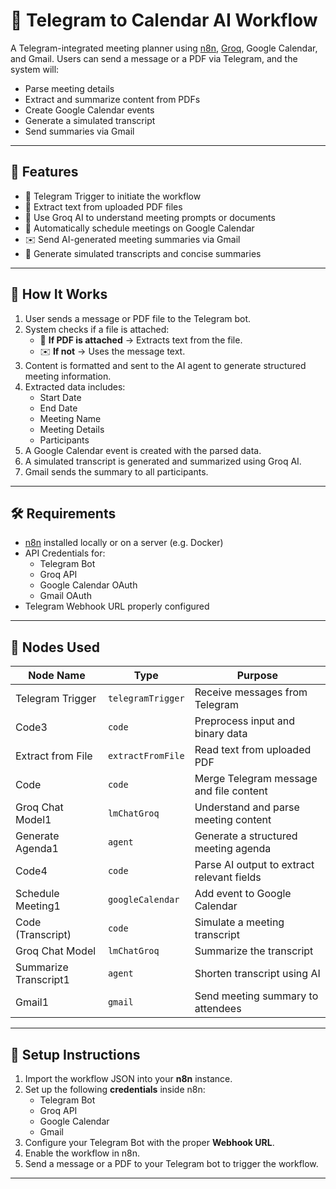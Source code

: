 # 📅 Telegram to Calendar AI Workflow

A Telegram-integrated meeting planner using [n8n](https://n8n.io/), [Groq](https://groq.com/), Google Calendar, and Gmail. Users can send a message or a PDF via Telegram, and the system will:

- Parse meeting details  
- Extract and summarize content from PDFs  
- Create Google Calendar events  
- Generate a simulated transcript  
- Send summaries via Gmail  

---

## 🧠 Features

- 🔗 Telegram Trigger to initiate the workflow  
- 📄 Extract text from uploaded PDF files  
- 🧠 Use Groq AI to understand meeting prompts or documents  
- 📆 Automatically schedule meetings on Google Calendar  
- ✉️ Send AI-generated meeting summaries via Gmail  
- 📝 Generate simulated transcripts and concise summaries  

---

## 🚀 How It Works

1. User sends a message or PDF file to the Telegram bot.
2. System checks if a file is attached:
   - 📎 **If PDF is attached** → Extracts text from the file.
   - ✉️ **If not** → Uses the message text.
3. Content is formatted and sent to the AI agent to generate structured meeting information.
4. Extracted data includes:
   - Start Date  
   - End Date  
   - Meeting Name  
   - Meeting Details  
   - Participants  
5. A Google Calendar event is created with the parsed data.
6. A simulated transcript is generated and summarized using Groq AI.
7. Gmail sends the summary to all participants.

---

## 🛠 Requirements

- [n8n](https://n8n.io/) installed locally or on a server (e.g. Docker)
- API Credentials for:
  - Telegram Bot
  - Groq API
  - Google Calendar OAuth
  - Gmail OAuth
- Telegram Webhook URL properly configured

---

## 🧩 Nodes Used

| Node Name               | Type              | Purpose                                    |
|------------------------ |------------------ |--------------------------------------------|
| Telegram Trigger        | `telegramTrigger` | Receive messages from Telegram             |
| Code3                   | `code`            | Preprocess input and binary data           |
| Extract from File       | `extractFromFile` | Read text from uploaded PDF                |
| Code                    | `code`            | Merge Telegram message and file content    |
| Groq Chat Model1        | `lmChatGroq`      | Understand and parse meeting content       |
| Generate Agenda1        | `agent`           | Generate a structured meeting agenda       |
| Code4                   | `code`            | Parse AI output to extract relevant fields |
| Schedule Meeting1       | `googleCalendar`  | Add event to Google Calendar               |
| Code (Transcript)       | `code`            | Simulate a meeting transcript              |
| Groq Chat Model         | `lmChatGroq`      | Summarize the transcript                   |
| Summarize Transcript1   | `agent`           | Shorten transcript using AI                |
| Gmail1                  | `gmail`           | Send meeting summary to attendees          |

---

## 🔧 Setup Instructions

1. Import the workflow JSON into your **n8n** instance.
2. Set up the following **credentials** inside n8n:
   - Telegram Bot
   - Groq API
   - Google Calendar
   - Gmail
3. Configure your Telegram Bot with the proper **Webhook URL**.
4. Enable the workflow in n8n.
5. Send a message or a PDF to your Telegram bot to trigger the workflow.

---


